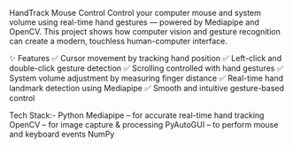 HandTrack Mouse Control
Control your computer mouse and system volume using real-time hand gestures — powered by Mediapipe and OpenCV.
This project shows how computer vision and gesture recognition can create a modern, touchless human-computer interface.

✨ Features
✅ Cursor movement by tracking hand position
✅ Left-click and double-click gesture detection
✅ Scrolling controlled with hand gestures
✅ System volume adjustment by measuring finger distance
✅ Real-time hand landmark detection using Mediapipe
✅ Smooth and intuitive gesture-based control

Tech Stack:-
Python
Mediapipe – for accurate real-time hand tracking
OpenCV – for image capture & processing
PyAutoGUI – to perform mouse and keyboard events
NumPy
